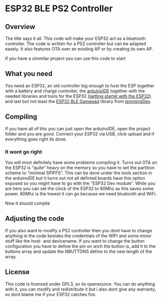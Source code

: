 # ESP32 BLE PS2 Controller

## Overview

The title says it all. This code will make your ESP32 act as a bluetooth controller. The code is written for a PS2 controller but can be adapted easely. It also features OTA over an existing AP or by creating its own AP.

If you have a simmilar project you can use this code to start

## What you need

You need an ESP32, an old controller big enough to host the ESP together with a battery and charge controller, the [arduinoIDE](https://arduino.cc/en/software) together with the needed libraries and tools for the ESP32 [(getting startet with the ESP32)](https://dronebotworkshop.com/esp32-intro/#Getting_started_with_the_Arduino_IDE) and last but not least the [ESP32 BLE Gamepad](https://github.com/lemmingDev/ESP32-BLE-Gamepad) library from [lemmingDev](https://github.com/lemmingDev).

## Compiling

If you have all of this you can just open the arduinoIDE, open the project folder and you are good. Connect your ESP32 via USB, click upload and if everything goes right its done.

### It wont go right

You will most definitely have some problems compiling it. Turns out OTA on the ESP32 is "quite" heavy on the memory so you have to set the partition scheme to "minimal SPIFFS". This can be done under the tools section in the arduinoIDE but it turns out not all definied boards have this option exposed so you might have to go with the "ESP32 Dev module". While you are here you can set the clock of the ESP32 to 80Mhz as this saves some power. 80Mhz is the lowest it can go because we need bluetooth and WiFi.

Now it should compile

## Adjusting the code

If you also want to modify a PS2 controller then you dont have to change anything in the code besides the credentials of the WIFI and some minor stuff like the host- and devicename. If you want to change the button configuration you have to define the pin on wich the button is, add it to the buttons array and update the NBUTTONS define to the new length of the array.

## License

This code is licensed under GPL3, so its opensource. You can do anything with it, you can modify and redistribute it but i also dont give any warranty, so dont blame me if your ESP32 catches fire.

